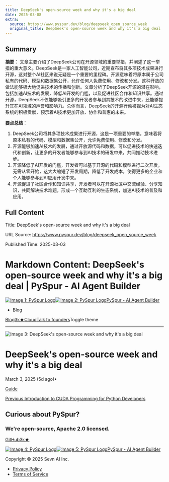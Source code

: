 ```yaml
---
title: DeepSeek's open-source week and why it's a big deal
date: 2025-03-08
extra:
  source: https://www.pyspur.dev/blog/deepseek_open_source_week
  original_title: DeepSeek's open-source week and why it's a big deal
---
```

## Summary
**摘要**：
文章主要介绍了DeepSeek公司在开源领域的重要举措，并阐述了这一举措的重大意义。DeepSeek是一家人工智能公司，近期宣布将其多项技术成果进行开源，这对整个AI社区来说无疑是一个重要的里程碑。开源意味着将原本属于公司私有的代码、模型和数据集公开，允许任何人免费使用、修改和分发。这种开放的做法能够极大地促进技术的传播和创新。文章分析了DeepSeek开源的潜在影响，包括加速AI技术的发展，降低AI开发的门槛，以及促进社区合作和知识共享。通过开源，DeepSeek不仅能够吸引更多的开发者参与到其技术的改进中来，还能够提升其在AI领域的声誉和影响力。总体而言，DeepSeek的开源行动被视为对AI生态系统的积极贡献，预示着AI技术更加开放、协作和普惠的未来。

**要点总结**：
1.  DeepSeek公司将其多项技术成果进行开源，这是一项重要的举措，意味着将原本私有的代码、模型和数据集公开，允许免费使用、修改和分发。
2.  开源能够加速AI技术的发展，通过开放源代码和数据，可以促进技术的快速迭代和创新，让更多的开发者能够参与到AI技术的研发中来，共同推动技术进步。
3.  开源降低了AI开发的门槛，开发者可以基于开源的代码和模型进行二次开发，无需从零开始，这大大缩短了开发周期，降低了开发成本，使得更多的企业和个人能够参与到AI应用开发中来。
4.  开源促进了社区合作和知识共享，开发者可以在开源社区中交流经验、分享知识，共同解决技术难题，形成一个互助互利的生态系统，加速AI技术的普及和应用。

## Full Content
Title: DeepSeek's open-source week and why it's a big deal

URL Source: https://www.pyspur.dev/blog/deepseek_open_source_week

Published Time: 2025-03-03

Markdown Content:
DeepSeek's open-source week and why it's a big deal | PySpur - AI Agent Builder
===============

[![Image 1: PySpur Logo](https://www.pyspur.dev/_next/image?url=%2Fpyspur_light.png&w=96&q=75&dpl=dpl_GA8n12zd7yAj8wDAyCpnvDUSx23p)![Image 2: PySpur Logo](https://www.pyspur.dev/_next/image?url=%2Fpyspur_dark.png&w=96&q=75&dpl=dpl_GA8n12zd7yAj8wDAyCpnvDUSx23p)PySpur - AI Agent Builder](https://www.pyspur.dev/ "brand-logo")

*   [Blog](https://www.pyspur.dev/blog)

[Blog](https://www.pyspur.dev/blog)[3k★](https://github.com/PySpur-Dev/pyspur)[Cloud](https://forms.gle/5wHRctedMpgfNGah7)[Talk to founders](https://calendly.com/d/cnf9-57m-bv3/pyspur-founders)Toggle theme

* * *

![Image 3: DeepSeek's open-source week and why it's a big deal](https://www.pyspur.dev/_next/image?url=%2Fblog%2FdeepseekOSS%2Fds_oss.png&w=3840&q=75&dpl=dpl_GA8n12zd7yAj8wDAyCpnvDUSx23p)

DeepSeek's open-source week and why it's a big deal
===================================================

March 3, 2025 (5d ago)•

[Guide](https://www.pyspur.dev/blog?category=Guide)

[Previous Introduction to CUDA Programming for Python Developers](https://www.pyspur.dev/blog/introduction_cuda_programming "Introduction to CUDA Programming for Python Developers")

Curious about PySpur?
---------------------

### We're open-source, Apache 2.0 licensed.

[GitHub3k★](https://github.com/PySpur-Dev/pyspur)

[![Image 4: PySpur Logo](https://www.pyspur.dev/_next/image?url=%2Fpyspur_light.png&w=96&q=75&dpl=dpl_GA8n12zd7yAj8wDAyCpnvDUSx23p)![Image 5: PySpur Logo](https://www.pyspur.dev/_next/image?url=%2Fpyspur_dark.png&w=96&q=75&dpl=dpl_GA8n12zd7yAj8wDAyCpnvDUSx23p)PySpur - AI Agent Builder](https://www.pyspur.dev/ "PySpur - AI Agent Builder")

Copyright © 2025 Sevn AI Inc.

*   [Privacy Policy](https://www.pyspur.dev/blog/deepseek_open_source_week#)
*   [Terms of Service](https://www.pyspur.dev/blog/deepseek_open_source_week#)

